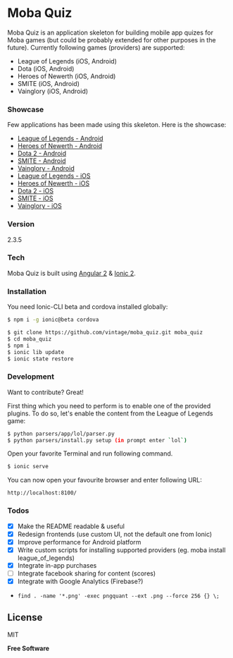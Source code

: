 # Moba Quiz

Moba Quiz is an application skeleton for building mobile app quizes for Moba games (but could be probably extended for other purposes in the future). Currently following games (providers) are supported:

  - League of Legends (iOS, Android)
  - Dota (iOS, Android)
  - Heroes of Newerth (iOS, Android)
  - SMITE (iOS, Android)
  - Vainglory (iOS, Android)


### Showcase

Few applications has been made using this skeleton. Here is the showcase:

 - [League of Legends - Android](https://play.google.com/store/apps/details?id=com.puppybox.quizlol)
 - [Heroes of Newerth - Android](https://play.google.com/store/apps/details?id=com.puppybox.quizhon)
 - [Dota 2 - Android](https://play.google.com/store/apps/details?id=com.puppybox.quizdota)
 - [SMITE - Android](https://play.google.com/store/apps/details?id=com.puppybox.quizsmite)
 - [Vainglory - Android](https://play.google.com/store/apps/details?id=com.puppybox.quizvg)
 - [League of Legends - iOS](https://itunes.apple.com/us/app/quiz-for-league-legends-ultimate/id1107274781?mt=8)
 - [Heroes of Newerth - iOS](https://itunes.apple.com/us/app/quiz-for-heroes-newerth-ultimate/id1109019404?mt=8)
 - [Dota 2 - iOS](https://itunes.apple.com/us/app/quiz-for-dota-2-ultimate/id1109010695)
 - [SMITE - iOS](https://itunes.apple.com/us/app/quiz-for-smite-ultimate/id1121065896?mt=8)
 - [Vainglory - iOS](https://itunes.apple.com/nz/app/quiz-for-vainglory-ultimate/id1175817991?mt=8)

### Version
2.3.5

### Tech

Moba Quiz is built using [Angular 2] & [Ionic 2].

### Installation

You need Ionic-CLI beta and cordova installed globally:

```sh
$ npm i -g ionic@beta cordova
```

```sh
$ git clone https://github.com/vintage/moba_quiz.git moba_quiz
$ cd moba_quiz
$ npm i
$ ionic lib update
$ ionic state restore
```

### Development

Want to contribute? Great!

First thing which you need to perform is to enable one of the provided plugins. To do so, let's enable the content from the League of Legends game:

```sh
$ python parsers/app/lol/parser.py
$ python parsers/install.py setup (in prompt enter `lol`)
```

Open your favorite Terminal and run following command.

```sh
$ ionic serve
```

You can now open your favourite browser and enter following URL:

```
http://localhost:8100/
```

### Todos

 - [x] Make the README readable & useful
 - [x] Redesign frontends (use custom UI, not the default one from Ionic)
 - [x] Improve performance for Android platform
 - [x] Write custom scripts for installing supported providers (eg. moba install league_of_legends)
 - [x] Integrate in-app purchases
 - [ ] Integrate facebook sharing for content (scores)
 - [x] Integrate with Google Analytics (Firebase?)
 - `find . -name '*.png' -exec pngquant --ext .png --force 256 {} \;`

License
----

MIT


**Free Software**

   [Angular 2]: <http://angular.io>
   [Ionic 2]: <http://ionicframework.com/docs/v2/>
